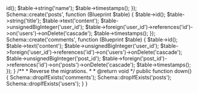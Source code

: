 <?php

use Illuminate\Database\Migrations\Migration;
use Illuminate\Database\Schema\Blueprint;
use Illuminate\Support\Facades\Schema;

class CreateTableAssociations extends Migration
{
    /**
     * Run the migrations.
     *
     * @return void
     */
    public function up()
    {
        Schema::create('users', function (Blueprint $table) {
            $table->id();
            $table->string('name');
            $table->timestamps();
        });

        Schema::create('posts', function (Blueprint $table) {
            $table->id();
            $table->string('title');
            $table->text('content');
            $table->unsignedBigInteger('user_id');
            $table->foreign('user_id')->references('id')->on('users')->onDelete('cascade');
            $table->timestamps();
        });

        Schema::create('comments', function (Blueprint $table) {
            $table->id();
            $table->text('content');
            $table->unsignedBigInteger('user_id');
            $table->foreign('user_id')->references('id')->on('users')->onDelete('cascade');
            $table->unsignedBigInteger('post_id');
            $table->foreign('post_id')->references('id')->on('posts')->onDelete('cascade');
            $table->timestamps();
        });
    }

    /**
     * Reverse the migrations.
     *
     * @return void
     */
    public function down()
    {
        Schema::dropIfExists('comments');
        Schema::dropIfExists('posts');
        Schema::dropIfExists('users');
    }
}
